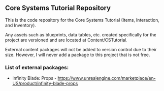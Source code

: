 ## Core Systems Tutorial Repository

This is the code repository for the Core Systems Tutorial (Items, Interaction, and Inventory).

Any assets such as blueprints, data tables, etc. created specifically for the project 
are versioned and are located at Content/CSTutorial.

External content packages will not be added to version control due to their size.
However, I will never add a package to this project that is not free.

### List of external packages:
* Infinity Blade: Props - https://www.unrealengine.com/marketplace/en-US/product/infinity-blade-props